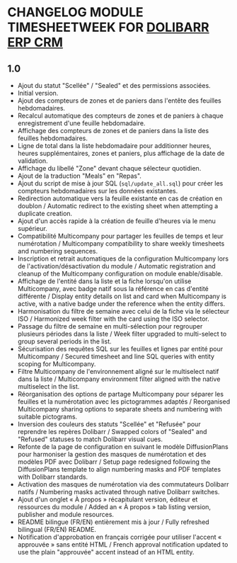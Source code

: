 # CHANGELOG MODULE TIMESHEETWEEK FOR [DOLIBARR ERP CRM](https://www.dolibarr.org)

## 1.0

- Ajout du statut "Scellée" / "Sealed" et des permissions associées.
- Initial version.
- Ajout des compteurs de zones et de paniers dans l'entête des feuilles hebdomadaires.
- Recalcul automatique des compteurs de zones et de paniers à chaque enregistrement d'une feuille hebdomadaire.
- Affichage des compteurs de zones et de paniers dans la liste des feuilles hebdomadaires.
- Ligne de total dans la liste hebdomadaire pour additionner heures, heures supplémentaires, zones et paniers, plus affichage de la date de validation.
- Affichage du libellé "Zone" devant chaque sélecteur quotidien.
- Ajout de la traduction "Meals" en "Repas".
- Ajout du script de mise à jour SQL (`sql/update_all.sql`) pour créer les compteurs hebdomadaires sur les données existantes.
- Redirection automatique vers la feuille existante en cas de création en doublon / Automatic redirect to the existing sheet when attempting a duplicate creation.
- Ajout d'un accès rapide à la création de feuille d'heures via le menu supérieur.
- Compatibilité Multicompany pour partager les feuilles de temps et leur numérotation / Multicompany compatibility to share weekly timesheets and numbering sequences.
- Inscription et retrait automatiques de la configuration Multicompany lors de l'activation/désactivation du module / Automatic registration and cleanup of the Multicompany configuration on module enable/disable.
- Affichage de l'entité dans la liste et la fiche lorsqu'on utilise Multicompany, avec badge natif sous la référence en cas d'entité différente / Display entity details on list and card when Multicompany is active, with a native badge under the reference when the entity differs.
- Harmonisation du filtre de semaine avec celui de la fiche via le sélecteur ISO / Harmonized week filter with the card using the ISO selector.
- Passage du filtre de semaine en multi-sélection pour regrouper plusieurs périodes dans la liste / Week filter upgraded to multi-select to group several periods in the list.
- Sécurisation des requêtes SQL sur les feuilles et lignes par entité pour Multicompany / Secured timesheet and line SQL queries with entity scoping for Multicompany.
- Filtre Multicompany de l'environnement aligné sur le multiselect natif dans la liste / Multicompany environment filter aligned with the native multiselect in the list.
- Réorganisation des options de partage Multicompany pour séparer les feuilles et la numérotation avec les pictogrammes adaptés / Reorganised Multicompany sharing options to separate sheets and numbering with suitable pictograms.
- Inversion des couleurs des statuts "Scellée" et "Refusée" pour reprendre les repères Dolibarr / Swapped colors of "Sealed" and "Refused" statuses to match Dolibarr visual cues.
- Refonte de la page de configuration en suivant le modèle DiffusionPlans pour harmoniser la gestion des masques de numérotation et des modèles PDF avec Dolibarr / Setup page redesigned following the DiffusionPlans template to align numbering masks and PDF templates with Dolibarr standards.
- Activation des masques de numérotation via des commutateurs Dolibarr natifs / Numbering masks activated through native Dolibarr switches.
- Ajout d'un onglet « À propos » récapitulant version, éditeur et ressources du module / Added an « À propos » tab listing version, publisher and module resources.
- README bilingue (FR/EN) entièrement mis à jour / Fully refreshed bilingual (FR/EN) README.
- Notification d'approbation en français corrigée pour utiliser l'accent « approuvée » sans entité HTML / French approval notification updated to use the plain "approuvée" accent instead of an HTML entity.
